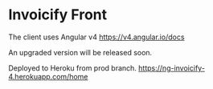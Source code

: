 # Invoicify Front

The client uses Angular v4 https://v4.angular.io/docs

An upgraded version will be released soon.

Deployed to Heroku from prod branch. https://ng-invoicify-4.herokuapp.com/home

